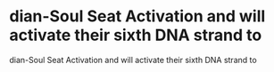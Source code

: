 # dian-Soul Seat Activation and will activate their sixth DNA strand to

dian-Soul Seat Activation and will activate their sixth DNA strand to